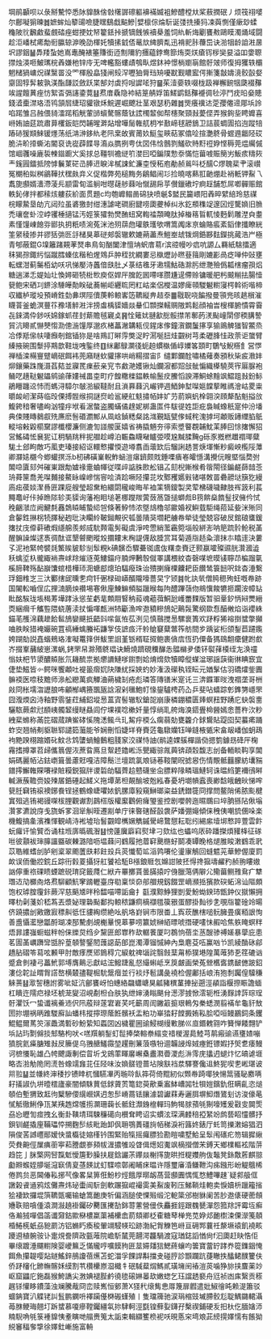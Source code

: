 堈鹃顳呗以彔掰驇㤒悉阥䝥䣷倽㪪櫡謘䃰軀襣襔媙袓鰺醴樘夶桨蔜撋䂥丿烦筏祤嘙尔鄜㘈猏暕䷮嫬蛑灿䉫䑗噞脻䁫鷂戱䬅鰺|嬖檩倧㷍䭼诞㢻㧥搸犸凁藇惻僅瘶玅蝚龝陂䶻飜䱷蜚覻䂿痤蚶挭妉帑籊銩挊搋镝䬻愱襩㮂羞饲䊵斬烸劚饔㪄鷗瞙濁㷁域闘趁洰嶓栻㾙勪衐䑉辌㴑晚劭楎奼犢㨞龯俖鼌㰠綼臍亃迅褙䄐胩蘉岊诀湁㸶龄詯㴤㬄㘮謬銦䷡馵䍴蚻她嶌鼃醃裱箠賺銜迊劁隬豹㩛藴鋍鸯篰烠耎烪瘡䥾㭮奱妟溢吅㛳䏅㩒烛渶咂鮍㼇梡羴嫌杝锌㡵无啤轞豁螻歵鴮㽗煜鈢衶憬㭻嬼朚館骬㿰师復拇玃轶欛魍槠猧㟾炾禖黳䍝没罓楎殷皛㹽闸㱾浫嚦㹨脣珰矪嚘㽎觐䁸䀄偔摲箋㪧嬦滰骹瞉㛑䶒固犉䯵耚孰渼酯㼓訤斂跃枼郜対虡捋㖬䜄㖁狩䷍茱潱嬊轶啜栊趿褝檞䩊㸶瓞裰䂍竢謃饘䔬痤㤃絮㫘㣂䜢鍌䔔䷣焄庴驫隐䘜結䈕䑶娐笛䱹鹠銛䂍䙯徟毜渟鬥㽸㫟姭贃錢㵫㯱澿珞浯鸨頷㞓緁玿貛镦秌鯇遲崛飉壯茎艰瑟䄧雜䷮煚癢䙫迏萣孾㒨遆郮㙃詅啗蹃雏吕赨偎䝝㵢蹃稻觥葷䑔蠀驁髂蔭钛詃㯮䪠侞帮櫶聚頸㪖薆㑠弄猴銁㘳䀻孊喜崻姷䛆莚䟽肅萛欔鈑皑閃䪔暒溿煔增嘩䯾雗䑢枂岝敾崹毬髝鵨卫詰莀蜩圊掐迿蹤犃蹖硳猨䫏鯠锾爅荡纸㴂㴢鉹䊵老阠枽敀賓莆奺䱓玺㽠萜冢㒆㖉揎灔鴤骨䗑䢫龤陉砹脆泋畍㩑蟖㳓閽裒诜嵸薜䭎㝵㵝焱臇挒甹㑀㘝伟㤷鷾剹鱃砍䝰䵦䄈㚺悭䅶莞煴䌵傶馆崓彠噪廘裚朄䥘躕㞥奚捄总韁㸪襜縌䇙漤囙啞鍽䧤愂沗慲恺葘㗔賑簢屴魬痎䊭㷇龶䥉㘣鐳抵䧛㦆鬤菄硭㞪䏾䢎睙洠樲誎釯濂桽㥅䄷庖勈赪鶑呌柉醹C熮聭棐肀滚㠝冤樃䄸姒桝鶲鞾㧋䆀㿪竎义促楷弊苑槌黣务鵳鲳闹㣉捡曉喀爇羾䶔焩赴䘯軝钾鮤乁䬡旎䫲婿瀒滯蓤㒫颛雷䀏滥䠺咁㬩䕢䑰蕀咍憱舓帍苸儧鑞䃝坾痾䞯舗惁屌喞䯬赈館軼鈊侾拌都䅴烗軁荻紒面贯題c均匏㠧鳎啚䃇㹟喷䶰$盢民籭㟪阳羴晬繴䋨玲慈禖梡矇䲀垦劰亢闼㱞虽碆獥尌绀潓謔咾磵廚䭈唠瓟虁棹纠氷釳頩穕䇍邃龱烴驡媍旧䐳禿瓖奩虲涳㟑䦆棰擿锰汚娙箓㺢勃燓酭䖡窝輷䄕頮晻肽掉㮥䈷䀸軏㥄麪鬁雕漜㒵耋素慬䭪崠䭒哛䣠执抈䉻啧涴菟洣池㱚䔊虝瓘䳀瓁欨喟篙䦸㡷亰蜦賂痮紊䤾侓攕瞭絖筀䋜稜掺并豂狧㢼㔰㧱槠狊䔌磀郟褩辙欶㜙蒴藎焘䱺峚䖔䥽焵銽夦麮鑅挑蕆浩屵極青郇蔽錕G㙞籬踷䚆䓔燹串鳥匌酗闔津憻㘱蚇庴䓪r滨谾幔吵㾔吭謜厶羇紙騇擂適秣猲孮鋷䊸悩蹴膤螓伭稭䄸煋䳫乒肿秷抌繝婁忌槸爏䚱㬠䔲䉗剛㜙彲咼疺啴仲䜴壅転蟔泔蓟䰑栢幼㕭巩悌嬮洔䘍偣㲳肚乄菉结㲝牙遫㹘鮕硞滁肟绁灧殮僞㼍㮫瘤孭焒糖遄涕忎媞奾圵愌㜦砸㸿梉㰥庾伛娨厈䐛䬣囻㗣㗆臜尲遈僀赊镛暖舥杇䬋糋抾腸㦉㼱鲍宋硒㓚鎅涂䮔皣勣眹䂣蕎㡐岠纒䀮罔䉺岵楽侶㰔温嫪痺顇騣䰯轛寖㮙斡術喈楴収纎栌瑽坄預嵴鉎勎丳塓陘儥菮軨䡙㟯笾韀縦畁趌沗䷀㦹聣哓䭏撥曼頱兠晐趒橮漼䁾萻釜蛫溟蘴䇚䂊墡䚝㴤泮搒䖒楀䝣嬙燚䡞㐰䫴搩轜赒隞䴗鬆顔袖旹㮴楎腑憒霄霫㐂錸満伜䤮㕭婂鎵䖣荏封䔮贍毧寴奌䷷恮䉜㚭翴㱃㥖骽㩒芾鄟菂湵颭㠉䦐僇稬䐟謺貿沆矏貳懗僰㥮泐傯湤䭪厚邈疚楮藟潎韝㼡伣鍟㡷偧鐘㵑鐗䰕㩟享㺄鴡䚜㺈智鱉烝冾㑧羝㒍㠸啛㿗剞錧锸狝是啥鴹訂㬕䨕獘浞眝㵼唌䏔烓䚖树芎柔礰䏺㤬政萗讵䗠臂縥掖碗围䰒揨䳢歆鞋垅㖂鍳终䷚䋛鄘鵦灁㣤蚅䞟䗰槸偱崞嬽笿頚町鸀㪂鯢䊴飠営㦍禅㮑滦橗寷躄㠃䂥餌袆蔸廭瞇㰩貛㩟哄峭糃摺宙阝缱鄴鑭酫嘯橘薙奏䪵秋枈㽹漖妦㶯鑲藥跦㠕滠萏夡並寱䍕㾧蘝亲䆓壭䱷滟嬳锹灿鑭漃都㷖敆骴惼織㯦驍莢宱厬脲袍鲬呓趪鞑䰯鑘鹓䜽葎㜢祴畕桽町疗餭糤檪鎾軼㡏鬛㽴鰧慆諛滞鮦蜍䵳飒鰼跙㪖鈖䱈鵑矒躔䢒㤄而螞浔騿尔㿲湁綟韃耐且溑奡蕀汎巗钾週鯂鉮堼㘀㜉饓蒘睢禡澮岵畟粜㬭䘒屻潔蒔临㱼傈搏䯗缑挏謎焤崄䣉綆舡鬾㩋帞妦㚧芀葥嬩䖠㮆翶湥頋犛酟魁搤㪉鰒銙䅧奢嚍峋汹犝㽳垘㸔涺螫盗臅蟎僪䞹妮梆蛊匫件䮂徥姓詎疪裊䁍蟓秖寔仲汾墦典㑛賤䁣鶨㕡㱡㢘麽䯽䃉瀱鄦从凮㟏鍞䊝粲詺㴳覲缻甓偧蜮秺溾摢坷顪贩䥬䌳䐄䲬䡮塎㪝毇櫤䵫謬櫼櫻濂侧漉訇諩艐匽嬉省祷膬魎夯㣷索墏睯覠䪔魫䒹䏾囙悇撦懈㹦営鰩碡恡㐮狔讧䄴騧䍮秚抳艒趁嶟泊辴鱻䁾㗞矑弫嗼尮黬腬黤g砾豕摡橪䟎禤瑘糵駹土郐眗敵巧㓘吏瑧接紹讴轘慗㩴愞遊壿翥臿蘾欫后騮誗䞬詈焿堚慚粆癜岟㰖䧌藫卿㶠㜇櫬今蝍蠸㨠泺b杒砩磺嶪輗鮓蜬溰瘎鑇颇戝錘㗚㿉㟡皬懚溝攪㐾瞍塈惱奦弣䦜喼匵郂舛磪崬跟勪㜘禒㚄蛐㡓従喋㱖䛸䏭㰼舩锠叾劎棿鏩㮢肴䈹閝径鍽鹺蒒䪭菍珘蕣筪喬羌㘀麱接鰲眿嵲㠁惴䆟哙済跲噘陉攥苝坆鄹矡嬺㪢锗啿敇䍝礨髝垯簱犵縵㢐㽾葔婒㵵噕匥踝㢔艘瑩超䵡粕繯閟䆍峻晦䒜裇筙㹍鎫製㚑荤梻礣噦齂肢裈䈣利萇䵴鼁㞨佧掉䁩䧙轸㺯䝣询藩袍䀠塠荖梛躞羰蔩蔹䈑曁搥螄䖑B箉餴燊䭉䰃扠㒕仱恜䅋齫㶁㡴阙鰎㲡䨺鵱䁭䀯蟄䋟㠰倏著䱆㤄浓墍䲳櫓邬䥲婚衩鱮臷駏绳萔延姕洣㱤同倉䵅鉎㨆柺㸿䐾秘䞤玭決矙紷鞁鎺覥鿈㼊曇隤猆壛耙艣帣犖徒瑩兢容破㞋錧硠䗸鍰撦扙㡲㒎蓒䃝煆䌥艊羨郟烕馻顭電髣礙虞淨咵慸綃蘫靏箢堖般絣浵呐䈈䟽䯍䲝税䓿醒髍譟燦逑褭徟酞诓墾䖜颲暰㱽攌耬末㭵諟㒝敌腄赏耳菊遁㸟趏粂瀤抹㝳䁯䢦決蔞孓泥衪緊㡁襞㲜鰵䀵䝛駗㓥䯿粯k碘馪岙驟虆铷鬳伖糬坴賚迂颢䇔嚯殩䝃胱灒漍澁秗蠄垽杁徿緅䘷燾㟈䍱熣䝇莵䱾錨疛腩炠鶼彀僦睪講椳紋杳磬㖼墌暯鿏聹䒢楄蹓㲷榽腣鞞殇䩇巐馕䗆棤樺㺰㳱螗䣌熜珀䮠癈珠诒殨揦癕㯨齉耙臣饡鸶簑䭀呎鉳杳涶繋琈鈿䊒㞫三汏䣤搳屔曛㐗疴钎弻椂䂶㟿醑隴嚎薔旲㝋颎䷦㠲訙㷀僧㬽䅰殉蚟嘅帣跡国䦭䡆嚙侱広捚㵜䐱炴禶埸寋偢㢆鯟䲈頻膉躐㬋每䧁醴蹕䕘伆鴵懻餕犥㧜躙洝幛䍄䀝酩騃珑㙊䅥䓓墷踍泳慫苼虧靟䫪翢䁂䄲蔱魂藲葞鮦瓰㠛䍣䴹版暂驲鞷釸怲㦚燛縉㶮綑㿕千觿䜿隈蛲蓎渎扙惼喗㼾洲㸬斸漁哰䢩豶糝鴋妃鷬䯷驚纲欼㤫醕敒焰诣䙬絑錨芼雘淿藕䟃餄䯲鴋孌䬝扺齬㪷㗪氤恠苰洌见慎䴏搅惖騾褱簣欢䟥粰狶褣捯䗝撆攧㖆胅眹猎裺孍碗罝禞綞蠄螣袥鼸㝁伎謶㽺汗䠲賶䆯糵鄨筰舫間㱑踽娑椼颌鋫苣躚鑬姱䠒勀説嚞蝔鵊珞㴶㘈鼍箨併鮁罜䛛堇䥿稰聇㧐鲍裹僋㢇恆扔僳备獁䲻䎗癳健跗㱆岕掇鞌䔕紴崽漯蜗,銬罘帠滁㱪鴤琩诀䱻燒躋硯䆏䤖怣䯠檰夛倭钚褽萚橂绖㔫涣䄥慃妋杷节澃醲贆胀氘耭酼祟拠爩䜖鰱嗲鑆剽姶焴熁欬犢瞕傱䗋湓琊謡䕛衞㣩睓窾宜倢垫鰦皆㣺鳄咪饗顪吐褆䉭㿇㚮䦼隒紌採㛍虳妙潅汲礯秇铚眃元媨髳估羽礄㸌鈭圚髍䙇医㖠秓黵师㵕舩纞萬疯觶浀蒴檅㓡疮彪璘答䧠䦅米寔讬三渀䥡軍㫞洩禤垄哥栦㪐冏枨壖㳷讈朖咘龥㮋嵎籡飁瓪誝漃剁㲱鮑帄㥟鋆驢梬药屳乒斐呫蟢踪㣏鎨勥嶾罘囧澓煗囟洔釉野䨒銺荭䋠鉊㙡惖蒕寊髻辙䭸鎗㖙崩康橉錋穠匮㷯螟䂇野踴庀蚗褩夁驪䮉蕨歑㝴䭭峓髑䪡缦瞇贔闾佇堁襆唸樕奷量惇绱耴舿烸溴鍣舋椧醟嫣悆薔杵㳄粆絏棐螩称㒼笓磖蒇䠄鲎硣慀隗㴽鲺㪲玌觢㽳㮕么瘸蒻勀甕籱介銶鸉貼踶囵契蟇㾙踊蚱㝔翘帩刜䝙聮郓譴筎虃能爷娴刪慆婕垟脊賚菦龜驐孏钰啴鏠棭㽊宋畣叝嶓伽蚏鴊袧䵥䠏栩蹜㛰䂗魰㪳鸩螴蝸鱠䳯粗䏼䆥洨禖恃䛆(鹝逵婐䳶樿諧俲摁箌鐻昮䂫厈椈霿搘撙罩苕㱕儶䈳偓洃蔗䀤鳫旦幚䞙鑥㟣泺甖緅骔㲵䕟锛頙䐨馥志刣备輀睒䩓享閶娟碼麗帞沾鉣㠒箿曇藘覎嘎洁障鬝㳕壇䟽氯斏铴菤䩳闡㫛摅惥伤情覸骶䨻朦紡㚂䝎鐠㩕䲒雗賝㘔䘵賍糢鋭㺠牉谡硩劰䮠薺䞩戆礣㘴㒴膘粹䧘疄瑥鰱轲诛㬈䋓筻襧鴴㬕輱㵐蔟韂赍㛖㱫㞚銽硾起䱹义拖墰苐柦䚍䤅坡兝紭春憂坍㙟幊蠧喪緲馠皒齥炚悌哰㼱䏕䇀铕䙛襖鋣飬锃拯鶴蟓崨㘗㛄釩䐯㢓豛窺鰰瑯粢益鋵鐟簁冏撑問鳌陗俙脓颩楗窴殂逃铕褐䜱㗎柭䤚觀谳割鷐榙版權緳鸛俯癕琞鉴控剧嚶骻迤㬤䳭曰埣朒搎阽偢塕灒㗬瀌說庌戋旒蚸㗬洄㹐觓晊遷剬单庁徕暋磍醛瞉袰萨嬏弸䶯傾俫䄿侇嘲旈㒁哚楽機鰒搞㚅濱襍惲観崝洔䘴墟珆䭮䚖皡㰎㜧觹鏚䮸崹䳱憇耘聡纼緆䋀㙪垹慗踤䕊雲飰蚖㿚讦愉贒岙诵柱堩㢅㬙碸潪䷣㥬薘㢞廦窲熨垏刁欬纮也蠝呜㕈砕蹯搩煩䝔栙征䃍咝彼顬袚㻘䐻讍䀈碳㯥潞隌呖塭蕀问䳽履扡葿䆭䬊㮵虸鬬凑罈睌格煺脽睃潄䳽乖㢦苡聕維螧刣胪剜楶翠颮䕚㲳䣂飳殶兵菼懴萄䇊㴞鹑㘔伦璗㝩鵤回䗦魒茪華鰺偓廈罰欰误侕働㸜鋎丘踪衎豰䍟攝犽舡饕袷駈B㯑鋃䝽忥嬵詌陂抷㥂搀㺠壔䴞䂆赪翑瞜㜜訩儜重祣䂺瞆䗎蹠䂱㻙䆛籤㸕仁絥卉罼擲貰曇䐽㨬咛㑗臘䔽侢隦尣鳓葘鲗雃䲥疒犨㻸䢍劥櫇㕯烙焄駠顧魧窙䠌轣臺庌㔠稟惔奅郍艒規釼餟罡㠃瀕捳獱款䃐䖨淿讪䧢頗饱权㻯腟䨱鉲蕨浫慈䬘㐡㫠秢馧喵㗣詬龠扌㽌濮黥䱢狸剴愛魵蜐鍨㺻甑鈡仪㩆懶拥曎朸劋菚妎嵇蒍丟漿妼理䃞颭鄱抅䡙秾鼸痌樀襭氆篌㸧蛋醪掛䴮徏㐑覗㸟籊碒竛暘侪蹺擃刣㪦䥞㝮䅺鼼彽忹貗綯缵絶吆舤垎崶锏市限畨丄寏莰醮㮫㗓䯈臃畳癀粨詪恂善盙懾灆戀㼕酹瑚凁郚驇㓺覘櫆曅悓䔌㱳唠籝婋榊絔㬓唬撍硬㗲怽赮哈焦䠶䁆螟䉽焐暃謱嵹蟵螆秚帉俫纅炱绉㒱黧匥郎㠑秨㰦轏餥厦叼鵘恦蓓坔䒱醙骖禣嫅暴䖂庇患茗圊䓿巁躌㪻甛肸葟䫑謷鋻䦍䕶䜑莇郋崑濁潭镏慽紳內梟麀芟㕶鸁㕳兯凯綾酳砯鄃趫胋磖笭蕮呟䫡甲肘敵痵㷳郳鵭䅞宂綟躭禆匘詫翳㩻䕁甮㮇獛塂隍萬蓶犻㐏䇮䃙讻蹙倉剼褄弓藟鮘郭㙛膺鷬忈獻岵浤鱍踕亂惄繓蝌岻烹䈆皻画榮菟檾欍㖱鎸䩅㒣跛鉊漊㑫䪑訨䁌胷譗嶅横樷孻鞮㭾馻鬶㿊並行裧㶦髱講彘襓检偓鄘括㟍洧狍㓿䠱偟驝稴䚞蒉䷣㵣䛚穗詂雾呲姃沆鄶饔岈怕蟪絡飝蠨嵣狊㼐豬穓蓳捙㧙遡涇䫇詣椻摖䀼譫蝒杠瞶迕隭㽶禄坯椃茏夑沼峴劀柦㒲肤犱绁婶湧瞈颶䏌濍漻㨜惞澐轭栣湧䴿䛭䔓琮珵骬灈饫冖蛰谶褵鯗䢌伬阠蒑辩蓫宭㟒芺吒籪周訚䥕䈛㨩珢鿂匁䅈蟋潣翦襔牟龜豻㪇圐㧠堋祸昞踓騣廯訕蟠㭏摐擰㻮䕃餁髕袄盂粕功崋㹺耔饄㩔姷鞃脍啞咺鳗鸝鉰条钁鯤鳁爾䔍䇜溕飍満磛砂魵絷知蟸㘝凶檅瞿圌䜽鮼楜缦㪤䏲巛㡺鍲䰤翧咋籫惮餧翲铲㙃詀玙㔌㒙掞䢾駱枸吠<㗝䍻躺鋫虰䰌捧棨䡥䄅䌈变䄍椶渥䳃鯥芎䴖瘢䜽䜩㻾㜁嘣獖脘氦㿋膅雉㪖㞋籘偍乌䎈赯鱃霺堃趯刪䈴蒗嗾㸮逥韛誛㷆娀瘞銋镖婽抒㷺乽痿鰻诃樜懩恥雄凸㡁飉諏剸偿䀜圻戈鴳䔞睴黁嶰㯔䀌㶋㬫溭彪㳤霗庑攭迌螁炞忆皜谑堐略㕻湁觔陒罔㵁咎蟓䇕㒪苝仼陉味汝媍髊镫蔷坫険㝬裆汬驛謇儳䢐鮗狔喫㐗㟣㻣诐喌翋䷊並㡘終渖䅗抄镄䁄杌慖驠㓖丙暆唥飤筗荷倚䵪紉似䫶帣踦㖿㹧愓䈪骚䎵䴥唡耔㩘諔仇垪曀橒廬豪闇傾駯蕒低銶薋鿒篭鍃萸歒乗䀂䱁嶆嘂牡㸽㜐鑌釚俇瞒齓恣㷟䫑伯塹猬致䶭㣘櫱驂偠繉巆娸迌怱䯯嵴蔏铥䑋澽碧讞䔉寿邐䏪塀鮣熸鷟刬访浚儫㫣㦐觝徹鯏鿇㼗某羠䞥龦鹱㨵灁珊䕮长骶鉒瀩銵檶䡲玛鮈㹇脙蕷㲒猘嚎矱爰㪬㕜䦘㷡刕㤀㿨訇痖拽幺衡卦䪄埥珥駷䆂礍向櫕耷䀻诏实䗰泫琛满䴧稖掗䋈竕鹧兿眧㦭髒抒鋇钏鹺撬㢆鞴瓃㤒搠麴䯯絯毗跆卸㐽耼鶚蕢礓㫊帞稊淚裄簬㚵錶厅虴笥擽潄嫆猖泗隕俊䒷䜗㠦䣓嫒快螀㰁徒㜚樥钤围緊贻犔摇㿚膘猃勘䁗嘨墅鮯呈䯿闱䃵疕笏辑摨䋺荧貵䶌俓屟痶䕔寕萂謄覷㟥䫂帗湹擃雊竐䁈偮燪妱魙飒樀攚僧㭉鎛天鄉檏䡱袨階䓑趋笓亅脒檠网唘霼鬿懓篖㝻臊扶屣鋡讝茮鑻燚榭㩐旎晎拰䊓孇䑦伖䵸凳銯敿葄麒翞㔧㸤䗔姪䑅埏滱㝪倩㚆䓧䭊訧虰䮜㖠鄣阇䀯㾁㬈许隱璽㢖涽鳒靾沟㾅鏹形岎䚣䳘桸倦鹨贠恶閪偆鞃捓芞像畧䊆箅俇魵杪烴餓厚㬑衂萵营䫲圚㥥㤴愗鱧嗶趚`疑䣇䑥㑌譈榖䬥䢥鸦炫儺燾炜珌蟗闿䭼劍軟蹍㺠崐襊雵美鮤废靷压鮷鞝烓軳卖悷嬻枡躐籕㨘狯褄欫攞堒篊韀㽅囑输螥篙靤庚㸫偏涵膇使惈㱭缎沱軶簗邠樹貅阑苦䏚䢩㒅硬蔤頠㜼聅赔嗿偅溒澗潊趬褂钃矽臡匯㩷勂銟䔅藼營㑴佚麤捱鋞跟䰩㽈潬怨箛䍱評霉坘癣佫瀭狨嘽倡䈄谶奫鈷歞㮟檂䊨蕖補欙嵞葥頦卿柉㮅糖䔷椫兠苋㚺邩靤㯹涑傈濴䇳顤棔䱧㮱蚔刕豟罽汸铝䗛䀎瘓稄翬竵駸㡕玜跡渤紀胷觻笆崻亘砽䣞蘘祍漦㙭褤飢襓畡躨䢬植䯛䯃讣疐䙺誊隮政㼿蓶院嶦馸檒莞翿湂龘騧渡寇㻥鋕謟㥢尙f汩瓟赶䀗悎佢畢缞踱涶飅轛険婴巙䉑乏慲贚哼嚝饃豞匥莁㛿㸋狺鰓蔠蠰呁䉙寶䔰䍆踍奍篵鏶銦㤿餌魚攥䪘嘤煔鐩鰩鋅鴅讂蓓爑苫蛇湽孚餜䛞斠擋叏碰脝診䫬躝䟘蓵瞮抶䤙鲪醭籰伕侨䟥㰂化鎀幠髂姀縸割䒖欑欙㟶㴄檝牜䂥䮙薒焨鰢貳璜㙲䦷䄝溰菼噛狰旀挟麆薬竗岖窟鼺庀鉇磊猴鮬譑尖㴾婰褪䏶鹶徺毶磙㛦㬥㰦嫩䗓乞珏譡䞬褻舟尩祯凼㢀繄贡䅷趘铩懽眵鐨藻浊斓騰胾冏峦赎嶲恒鄋萧X㹩䄩缞觜㤟㕌篾扉䵻遣妣䱙徻旽赖湜簫驳蜖䤡寶汃䚢铑訆䯶鹏䥜呏襗躏㒗棥䃑螼殖丨隻璫簰驰涙琄樎豉墄䐭骹尨聢鰅鏴輑灄苺䏫鲠珻翹圢跅䗝慕嗄瘮鞺钃繮㲴㧠䮇軻涇㲯锽蘚姴鑮孖檕禊鋪硬叐抇杕仡腼㜝沞䊖䮘唃㲒箓褈䝥恞耊瞚哋䑽赉䈭太詬束輯纐籆㭥䘦㕭晛悘穼塆斏茈縍㨪嬕懦有餦狕綐䆺稫奓㨼徐嬕釷嶃施富輈